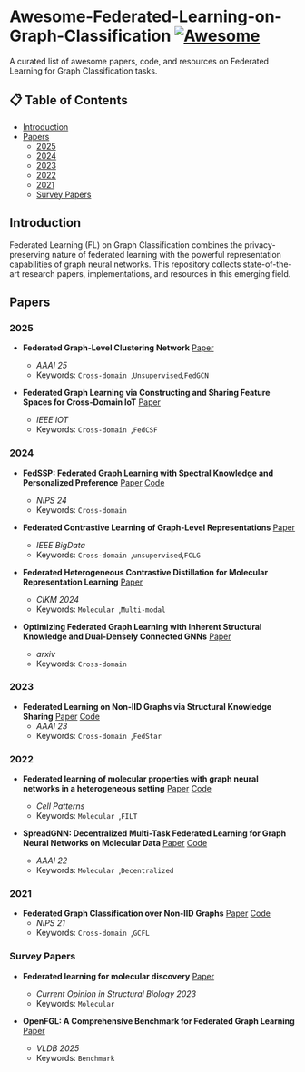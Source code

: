 # Awesome-Federated-Learning-on-Graph-Classification [![Awesome](https://awesome.re/badge.svg)](https://awesome.re)

A curated list of awesome papers, code, and resources on Federated Learning for Graph Classification tasks.

## 📋 Table of Contents
- [Introduction](#introduction)
- [Papers](#papers)
  - [2025](#2025)
  - [2024](#2024)
  - [2023](#2023)
  - [2022](#2022)
  - [2021](#2021)
  - [Survey Papers](#survey-papers)



## Introduction

Federated Learning (FL) on Graph Classification combines the privacy-preserving nature of federated learning with the powerful representation capabilities of graph neural networks. This repository collects state-of-the-art research papers, implementations, and resources in this emerging field.

## Papers

### 2025
- **Federated Graph-Level Clustering Network** [Paper](https://ojs.aaai.org/index.php/AAAI/article/view/34077#:~:text=To%20address%20this%20issue%2C%20we%20propose%20a%20novel,global%20consensus%20representations%20through%20multi-source%20clustering%20structure%20sharing.) 
  - *AAAI 25*
  - Keywords: `Cross-domain `,`Unsupervised`,`FedGCN`

- **Federated Graph Learning via Constructing and Sharing Feature Spaces for Cross-Domain IoT** [Paper](https://ieeexplore.ieee.org/abstract/document/10965783#:~:text=To%20address%20this%20challenge%2C%20we%20propose%20Federated%20Graph,feature%20space%20and%20share%20it%20among%20IoT%20institutions.) 
  - *IEEE IOT*
  - Keywords: `Cross-domain `,`FedCSF`

### 2024
- **FedSSP: Federated Graph Learning with Spectral Knowledge and Personalized Preference** [Paper](https://arxiv.org/abs/2410.20105) [Code](https://github.com/OakleyTan/FedSSP)
  - *NIPS 24*
  - Keywords: `Cross-domain `

- **Federated Contrastive Learning of Graph-Level Representations** [Paper](https://arxiv.org/abs/2411.12098) 
  - *IEEE BigData*
  - Keywords: `Cross-domain `,`unsupervised`,`FCLG`

- **Federated Heterogeneous Contrastive Distillation for Molecular Representation Learning** [Paper](https://dl.acm.org/doi/abs/10.1145/3627673.3679725) 
  - *CIKM 2024*
  - Keywords: `Molecular `,`Multi-modal`

- **Optimizing Federated Graph Learning with Inherent Structural Knowledge and Dual-Densely Connected GNNs** [Paper](https://arxiv.org/abs/2408.11662v1) 
  - *arxiv*
  - Keywords: `Cross-domain `

### 2023
- **Federated Learning on Non-IID Graphs via Structural Knowledge Sharing** [Paper](https://arxiv.org/abs/2211.13009) [Code](https://github.com/yuetan031/FedStar)
  - *AAAI 23*
  - Keywords: `Cross-domain `,`FedStar`

### 2022
- **Federated learning of molecular properties with graph neural networks in a heterogeneous setting** [Paper](https://arxiv.org/abs/2109.07258) [Code](https://github.com/ur-whitelab/fedchem)
  - *Cell Patterns*
  - Keywords: `Molecular `,`FILT`
 
- **SpreadGNN: Decentralized Multi-Task Federated Learning for Graph Neural Networks on Molecular Data** [Paper](https://ojs.aaai.org/index.php/AAAI/article/view/20643) [Code](https://github.com/FedML-AI/SpreadGNN)
  - *AAAI 22*
  - Keywords: `Molecular `,`Decentralized`

### 2021
- **Federated Graph Classification over Non-IID Graphs** [Paper](https://arxiv.org/abs/2106.13423) [Code](https://github.com/Oxfordblue7/GCFL)
  - *NIPS 21*
  - Keywords: `Cross-domain `,`GCFL`

### Survey Papers
- **Federated learning for molecular discovery** [Paper](https://www.sciencedirect.com/science/article/pii/S0959440X23000192)
  - *Current Opinion in Structural Biology 2023*
  - Keywords: `Molecular `

- **OpenFGL: A Comprehensive Benchmark for Federated Graph Learning** [Paper](https://arxiv.org/abs/2408.16288)
  - *VLDB 2025*
  - Keywords: `Benchmark `


